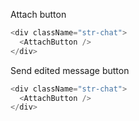 Attach button

```js
<div className="str-chat">
  <AttachButton />
</div>
```

Send edited message button

```js
<div className="str-chat">
  <AttachButton />
</div>
```
